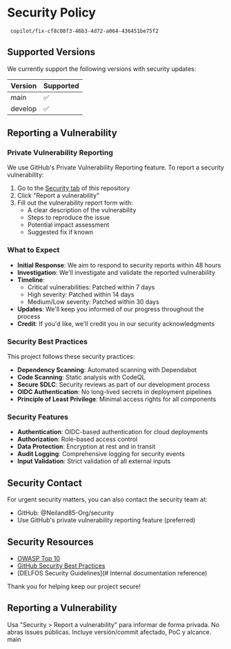# Security Policy
     copilot/fix-cf8c08f3-46b3-4d72-a064-436451be75f2

## Supported Versions

We currently support the following versions with security updates:

| Version | Supported          |
| ------- | ------------------ |
| main    | :white_check_mark: |
| develop | :white_check_mark: |

## Reporting a Vulnerability

### Private Vulnerability Reporting

We use GitHub's Private Vulnerability Reporting feature. To report a security vulnerability:

1. Go to the [Security tab](../../security) of this repository
2. Click "Report a vulnerability" 
3. Fill out the vulnerability report form with:
   - A clear description of the vulnerability
   - Steps to reproduce the issue
   - Potential impact assessment
   - Suggested fix if known

### What to Expect

- **Initial Response**: We aim to respond to security reports within 48 hours
- **Investigation**: We'll investigate and validate the reported vulnerability
- **Timeline**: 
  - Critical vulnerabilities: Patched within 7 days
  - High severity: Patched within 14 days  
  - Medium/Low severity: Patched within 30 days
- **Updates**: We'll keep you informed of our progress throughout the process
- **Credit**: If you'd like, we'll credit you in our security acknowledgments

### Security Best Practices

This project follows these security practices:

- **Dependency Scanning**: Automated scanning with Dependabot
- **Code Scanning**: Static analysis with CodeQL
- **Secure SDLC**: Security reviews as part of our development process
- **OIDC Authentication**: No long-lived secrets in deployment pipelines
- **Principle of Least Privilege**: Minimal access rights for all components

### Security Features

- **Authentication**: OIDC-based authentication for cloud deployments
- **Authorization**: Role-based access control
- **Data Protection**: Encryption at rest and in transit
- **Audit Logging**: Comprehensive logging for security events
- **Input Validation**: Strict validation of all external inputs

## Security Contact

For urgent security matters, you can also contact the security team at:
- GitHub: @Neiland85-Org/security
- Use GitHub's private vulnerability reporting feature (preferred)

## Security Resources

- [OWASP Top 10](https://owasp.org/www-project-top-ten/)
- [GitHub Security Best Practices](https://docs.github.com/en/code-security)
- [DELFOS Security Guidelines](# Internal documentation reference)

Thank you for helping keep our project secure!
## Reporting a Vulnerability
Usa "Security > Report a vulnerability" para informar de forma privada. No abras issues públicas. Incluye versión/commit afectado, PoC y alcance.
     main
